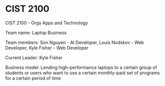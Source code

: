 # CIST 2100
CIST 2100 - Orgs Apps and Technology

Team name: Laptop Business

Team members: Son Nguyen - AI Developer, Louis Nodskov - Web Developer, Kyle Fisher - Web Developer

Current Leader: Kyle Fisher

Business model: Lending high-performance laptops to a certain group of students or users who want to use a certain monthly-paid set of programs for a certain period of time